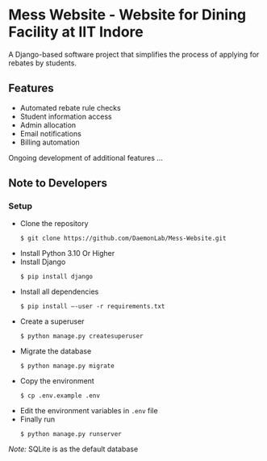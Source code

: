 # Mess Website - Website for Dining Facility at IIT Indore
A Django-based software project that simplifies the process of applying for rebates by students.

## Features
- Automated rebate rule checks
- Student information access
- Admin allocation
- Email notifications
- Billing automation

Ongoing development of additional features ...

## Note to Developers

### Setup
- Clone the repository
    ```shell
    $ git clone https://github.com/DaemonLab/Mess-Website.git
    ```
- Install Python 3.10 Or Higher
- Install Django 
    ```shell
    $ pip install django
    ```
- Install all dependencies
    ```shell
    $ pip install –-user -r requirements.txt
    ```
- Create a superuser
    ```shell
    $ python manage.py createsuperuser
    ```
- Migrate the database
    ```shell
    $ python manage.py migrate
    ```
- Copy the environment
    ```shell
    $ cp .env.example .env
    ```
- Edit the environment variables in `.env` file
- Finally run
    ```shell
    $ python manage.py runserver
    ```
_Note:_ SQLite is as the default database
